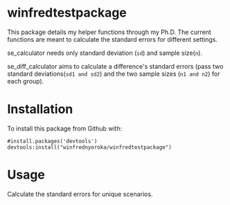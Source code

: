 # winfredtestpackage

This package details my helper functions through my Ph.D.
The current functions are meant to calculate the standard errors for different settings.

se_calculator needs only standard deviation (`sd`) and sample size(`n`).

se_diff_calculator aims to calculate a difference's standard errors (pass two standard deviations(`sd1 and sd2`) and the two sample sizes (`n1 and n2`) for each group).

# Installation

To install this package from Github with:

`#install.packages('devtools')`
`devtools:install("winfrednyoroka/winfredtestpackage")`

# Usage

Calculate the standard errors for unique scenarios.

 
